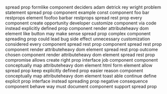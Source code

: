 spread prop formlike component deciders adam detrick rey wright problem statement spread prop component example const component foo bar restprops element foofoo barbar restprops spread rest prop every component create opportunity developer customize component via code instead explicitly defined prop component render attributeheavy dom element like button may make sense spread prop complex component spreading prop could lead bug side effect unnecessary customization considered every component spread rest prop component spread rest prop component render attributeheavy dom element spread rest prop outcome chosen component render attributeheavy dom element spread rest prop compromise allows create right prop interface job component component conceptually map attributeheavy dom element html form element allow spread prop keep explicitly defined prop easier reason component conceptually map attributeheavy dom element toast able continue define explicit prop interface instead spreading prop negative consequence component behave way must document component support spread prop